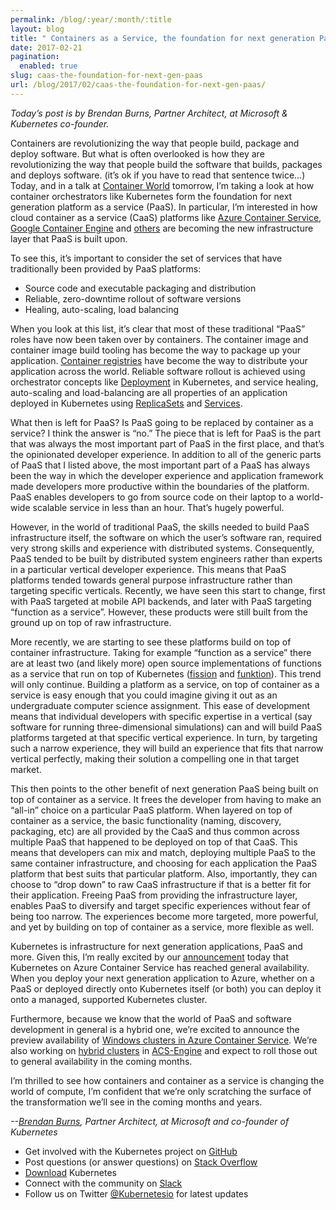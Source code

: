 ```yaml
---
permalink: /blog/:year/:month/:title
layout: blog
title: " Containers as a Service, the foundation for next generation PaaS "
date: 2017-02-21
pagination:
  enabled: true
slug: caas-the-foundation-for-next-gen-paas
url: /blog/2017/02/caas-the-foundation-for-next-gen-paas/
---
```


_Today’s post is by Brendan Burns, Partner Architect, at Microsoft & Kubernetes co-founder._  



Containers are revolutionizing the way that people build, package and deploy software. But what is often overlooked is how they are revolutionizing the way that people build the software that builds, packages and deploys software. (it’s ok if you have to read that sentence twice…) Today, and in a talk at [Container World](https://tmt.knect365.com/container-world/) tomorrow, I’m taking a look at how container orchestrators like Kubernetes form the foundation for next generation platform as a service (PaaS). In particular, I’m interested in how cloud container as a service (CaaS) platforms like [Azure Container Service](https://azure.microsoft.com/en-us/services/container-service/), [Google Container Engine](https://cloud.google.com/container-engine/) and [others](https://kubernetes.io/docs/getting-started-guides/#hosted-solutions) are becoming the new infrastructure layer that PaaS is built upon.  

To see this, it’s important to consider the set of services that have traditionally been provided by PaaS platforms:  


- Source code and executable packaging and distribution
- Reliable, zero-downtime rollout of software versions
- Healing, auto-scaling, load balancing

When you look at this list, it’s clear that most of these traditional “PaaS” roles have now been taken over by containers. The container image and container image build tooling has become the way to package up your application. [Container registries](https://kubernetes.io/docs/user-guide/images/#using-a-private-registry) have become the way to distribute your application across the world. Reliable software rollout is achieved using orchestrator concepts like [Deployment](https://kubernetes.io/docs/user-guide/deployments/#what-is-a-deployment) in Kubernetes, and service healing, auto-scaling and load-balancing are all properties of an application deployed in Kubernetes using [ReplicaSets](https://kubernetes.io/docs/user-guide/replicasets/#what-is-a-replicaset) and [Services](https://kubernetes.io/docs/user-guide/services/).  

What then is left for PaaS? Is PaaS going to be replaced by container as a service? I think the answer is “no.” The piece that is left for PaaS is the part that was always the most important part of PaaS in the first place, and that’s the opinionated developer experience. In addition to all of the generic parts of PaaS that I listed above, the most important part of a PaaS has always been the way in which the developer experience and application framework made developers more productive within the boundaries of the platform. PaaS enables developers to go from source code on their laptop to a world-wide scalable service in less than an hour. That’s hugely powerful.&nbsp;  

However, in the world of traditional PaaS, the skills needed to build PaaS infrastructure itself, the software on which the user’s software ran, required very strong skills and experience with distributed systems. Consequently, PaaS tended to be built by distributed system engineers rather than experts in a particular vertical developer experience. This means that PaaS platforms tended towards general purpose infrastructure rather than targeting specific verticals. Recently, we have seen this start to change, first with PaaS targeted at mobile API backends, and later with PaaS targeting “function as a service”. However, these products were still built from the ground up on top of raw infrastructure.  

More recently, we are starting to see these platforms build on top of container infrastructure. Taking for example “function as a service” there are at least two (and likely more) open source implementations of functions as a service that run on top of Kubernetes ([fission](https://github.com/fission/fission) and [funktion](https://github.com/funktionio/funktion/)). This trend will only continue. Building a platform as a service, on top of container as a service is easy enough that you could imagine giving it out as an undergraduate computer science assignment. This ease of development means that individual developers with specific expertise in a vertical (say software for running three-dimensional simulations) can and will build PaaS platforms targeted at that specific vertical experience. In turn, by targeting such a narrow experience, they will build an experience that fits that narrow vertical perfectly, making their solution a compelling one in that target market.  

This then points to the other benefit of next generation PaaS being built on top of container as a service. It frees the developer from having to make an “all-in” choice on a particular PaaS platform. When layered on top of container as a service, the basic functionality (naming, discovery, packaging, etc) are all provided by the CaaS and thus common across multiple PaaS that happened to be deployed on top of that CaaS. This means that developers can mix and match, deploying multiple PaaS to the same container infrastructure, and choosing for each application the PaaS platform that best suits that particular platform. Also, importantly, they can choose to “drop down” to raw CaaS infrastructure if that is a better fit for their application. Freeing PaaS from providing the infrastructure layer, enables PaaS to diversify and target specific experiences without fear of being too narrow. The experiences become more targeted, more powerful, and yet by building on top of container as a service, more flexible as well.  

Kubernetes is infrastructure for next generation applications, PaaS and more. Given this, I’m really excited by our [announcement](https://azure.microsoft.com/en-us/blog/kubernetes-now-generally-available-on-azure-container-service/) today that Kubernetes on Azure Container Service has reached general availability. When you deploy your next generation application to Azure, whether on a PaaS or deployed directly onto Kubernetes itself (or both) you can deploy it onto a managed, supported Kubernetes cluster.  

Furthermore, because we know that the world of PaaS and software development in general is a hybrid one, we’re excited to announce the preview availability of [Windows clusters in Azure Container Service](https://docs.microsoft.com/en-us/azure/container-service/container-service-kubernetes-walkthrough). We’re also working on [hybrid clusters](https://github.com/Azure/acs-engine/blob/master/docs/kubernetes.windows.md) in [ACS-Engine](https://github.com/Azure/acs-engine) and expect to roll those out to general availability in the coming months.  

I’m thrilled to see how containers and container as a service is changing the world of compute, I’m confident that we’re only scratching the surface of the transformation we’ll see in the coming months and years.  





_--[Brendan Burns](https://twitter.com/brendandburns), Partner Architect, at Microsoft and co-founder of Kubernetes_




- Get involved with the Kubernetes project on&nbsp;[GitHub](https://github.com/kubernetes/kubernetes)
- Post questions (or answer questions) on&nbsp;[Stack Overflow](http://stackoverflow.com/questions/tagged/kubernetes)
- [Download](http://get.k8s.io/) Kubernetes
- Connect with the community on&nbsp;[Slack](http://slack.k8s.io/)
- Follow us on Twitter&nbsp;[@Kubernetesio](https://twitter.com/kubernetesio) for latest updates
